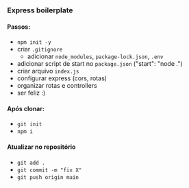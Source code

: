 ### Express boilerplate

#### Passos:
  - `npm init -y`
  - criar `.gitignore`
    - adicionar `node_modules`, `package-lock.json`, `.env`
  - adicionar script de start no `package.json` ("start": "node .")
  - criar arquivo `index.js`
  - configurar express (cors, rotas)
  - organizar rotas e controllers
  - ser feliz :)

#### Após clonar:

  - `git init`
  - `npm i`

#### Atualizar no repositório

  - `git add .`
  - `git commit -m "fix X"`
  - `git push origin main`
